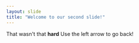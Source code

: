 ```yaml
---
layout: slide
title: "Welcome to our second slide!"
---
```

That wasn't that **hard**
Use the left arrow to go back!
